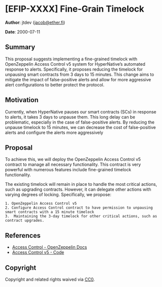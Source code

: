 # [EFIP-XXXX] Fine-Grain Timelock


**Author**: jtdev (jacob@ether.fi) 

**Date**: 2000-07-11

## Summary

This proposal suggests implementing a fine-grained timelock with OpenZeppelin Access Control v5 system for HyperNative’s automated response to alerts. Specifically, it proposes reducing the timelock for unpausing smart contracts from 3 days to 15 minutes. This change aims to mitigate the impact of false-positive alerts and allow for more aggressive alert configurations to better protect the protocol.

## Motivation

Currently, when HyperNative pauses our smart contracts (SCs) in response to alerts, it takes 3 days to unpause them. This long delay can be problematic, especially in the case of false-positive alerts. By reducing the unpause timelock to 15 minutes, we can decrease the cost of false-positive alerts and configure the alerts more aggressively

## Proposal

To achieve this, we will deploy the OpenZeppelin Access Control v5 contract to manage all necessary functionality. This contract is very powerful with numerous features include fine-grained timelock functionality.

The existing timelock will remain in place to handle the most critical actions, such as upgrading contracts. However, it can delegate other actions with varying degrees of locking. Specifically, we propose:

	1. OpenZeppelin Access Control v5
    2. Configure Access Control contract to have permission to unpausing smart contracts with a 15 minute timelock
	3.	Maintaining the 3-day timelock for other critical actions, such as contract upgrades.

## References

- [Access Control - OpenZeppelin Docs](https://docs.openzeppelin.com/contracts/5.x/api/access#AccessManager)
- [Access Control v5 - Code](https://github.com/OpenZeppelin/openzeppelin-contracts/blob/v5.0.1/contracts/access/manager/AccessManager.sol)

## Copyright

Copyright and related rights waived via [CC0](https://creativecommons.org/publicdomain/zero/1.0/).


